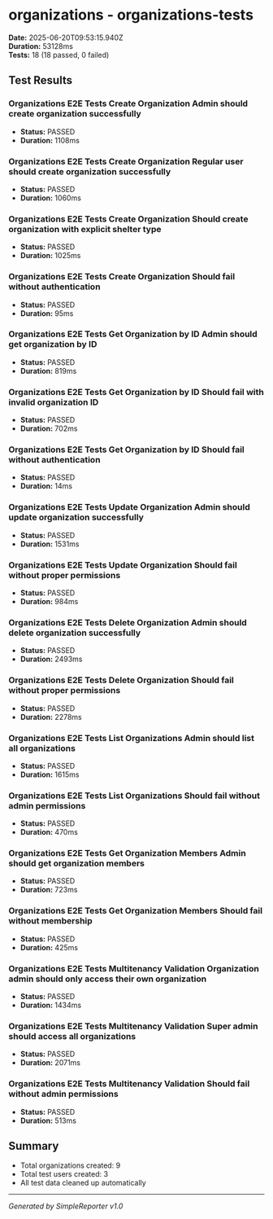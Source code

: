 # organizations - organizations-tests

**Date:** 2025-06-20T09:53:15.940Z  
**Duration:** 53128ms  
**Tests:** 18 (18 passed, 0 failed)

## Test Results


### Organizations E2E Tests Create Organization Admin should create organization successfully
- **Status:** PASSED
- **Duration:** 1108ms



### Organizations E2E Tests Create Organization Regular user should create organization successfully
- **Status:** PASSED
- **Duration:** 1060ms



### Organizations E2E Tests Create Organization Should create organization with explicit shelter type
- **Status:** PASSED
- **Duration:** 1025ms



### Organizations E2E Tests Create Organization Should fail without authentication
- **Status:** PASSED
- **Duration:** 95ms



### Organizations E2E Tests Get Organization by ID Admin should get organization by ID
- **Status:** PASSED
- **Duration:** 819ms



### Organizations E2E Tests Get Organization by ID Should fail with invalid organization ID
- **Status:** PASSED
- **Duration:** 702ms



### Organizations E2E Tests Get Organization by ID Should fail without authentication
- **Status:** PASSED
- **Duration:** 14ms



### Organizations E2E Tests Update Organization Admin should update organization successfully
- **Status:** PASSED
- **Duration:** 1531ms



### Organizations E2E Tests Update Organization Should fail without proper permissions
- **Status:** PASSED
- **Duration:** 984ms



### Organizations E2E Tests Delete Organization Admin should delete organization successfully
- **Status:** PASSED
- **Duration:** 2493ms



### Organizations E2E Tests Delete Organization Should fail without proper permissions
- **Status:** PASSED
- **Duration:** 2278ms



### Organizations E2E Tests List Organizations Admin should list all organizations
- **Status:** PASSED
- **Duration:** 1615ms



### Organizations E2E Tests List Organizations Should fail without admin permissions
- **Status:** PASSED
- **Duration:** 470ms



### Organizations E2E Tests Get Organization Members Admin should get organization members
- **Status:** PASSED
- **Duration:** 723ms



### Organizations E2E Tests Get Organization Members Should fail without membership
- **Status:** PASSED
- **Duration:** 425ms



### Organizations E2E Tests Multitenancy Validation Organization admin should only access their own organization
- **Status:** PASSED
- **Duration:** 1434ms



### Organizations E2E Tests Multitenancy Validation Super admin should access all organizations
- **Status:** PASSED
- **Duration:** 2071ms



### Organizations E2E Tests Multitenancy Validation Should fail without admin permissions
- **Status:** PASSED
- **Duration:** 513ms



## Summary

- Total organizations created: 9
- Total test users created: 3
- All test data cleaned up automatically

---
*Generated by SimpleReporter v1.0*
